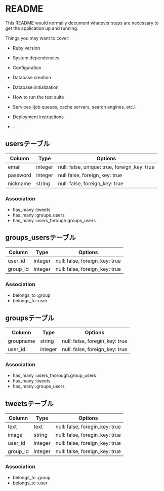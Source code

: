 # README

This README would normally document whatever steps are necessary to get the
application up and running.

Things you may want to cover:

* Ruby version

* System dependencies

* Configuration

* Database creation

* Database initialization

* How to run the test suite

* Services (job queues, cache servers, search engines, etc.)

* Deployment instructions

* ...

## usersテーブル
|Column|Type|Options|
|------|----|-------|
|email|integer|null: false, unique: true, foreign_key: true|
|password|integer|null false, foreign_key: true|
|nickname|string|null: false, foreign_key: true|

### Association
- has_many :tweets
- has_many :groups_users
- has_many :users_through.groups_users


## groups_usersテーブル

|Column|Type|Options|
|------|----|-------|
|user_id|integer|null: false, foreign_key: true|
|group_id|integer|null: false, foreign_key: true|

### Association
- belongs_to :group
- belongs_to :user

## groupsテーブル
|Column|Type|Options|
|------|----|-------|
|groupname|string|null: false, foregin_key: true|
|user_id|integer|null: false, foreign_key: true|

### Association
- has_many :users_thorough.group_users
- has_many :tweets
- has_many :groups_users

## tweetsテーブル
|Column|Type|Options|
|------|----|-------|
|text|text|null: false, foregin_key: true|
|image|string|null: false, foregin_key: true|
|user_id|integer|null: false, foreign_key: true|
|group_id|integer|null: false, foreign_key: true|

### Association
- belongs_to :group
- belongs_to :user